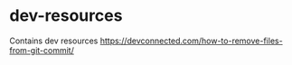 # dev-resources
Contains dev resources
https://devconnected.com/how-to-remove-files-from-git-commit/

